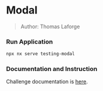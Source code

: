 # Modal

> Author: Thomas Laforge

### Run Application

```bash
npx nx serve testing-modal
```

### Documentation and Instruction

Challenge documentation is [here](https://angular-challenges.vercel.app/challenges/testing/20-modal.md/).
